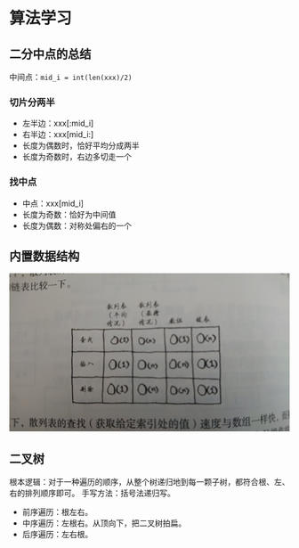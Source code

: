 # 算法学习

## 二分中点的总结

中间点：`mid_i = int(len(xxx)/2)`

### 切片分两半

- 左半边：xxx[:mid_i]
- 右半边：xxx[mid_i:]
- 长度为偶数时，恰好平均分成两半
- 长度为奇数时，右边多切走一个

### 找中点

- 中点：xxx[mid_i]
- 长度为奇数：恰好为中间值
- 长度为偶数：对称处偏右的一个

## 内置数据结构

![数据结构复杂度比较](images/DSC_0032.JPG)

## 二叉树

根本逻辑：对于一种遍历的顺序，从整个树递归地到每一颗子树，都符合根、左、右的排列顺序即可。
手写方法：括号法递归写。

- 前序遍历：根左右。
- 中序遍历：左根右。从顶向下，把二叉树拍扁。
- 后序遍历：左右根。
